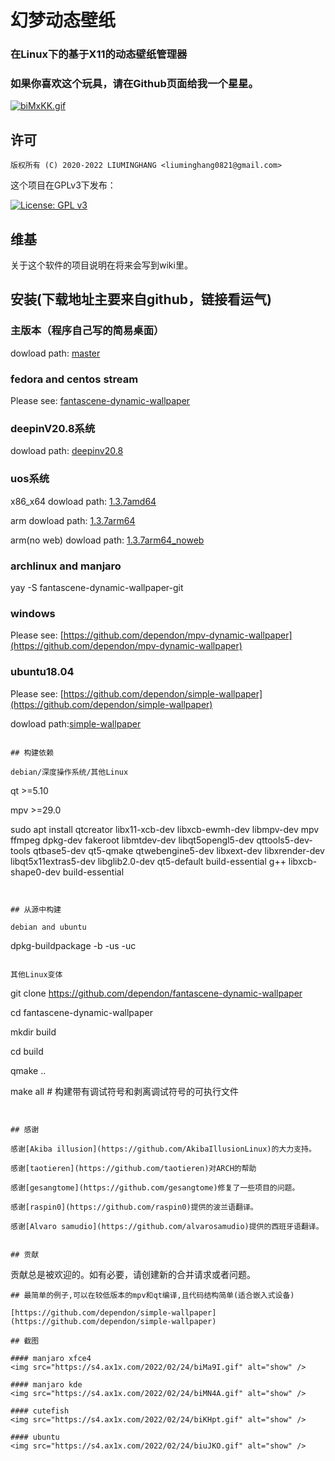 # 幻梦动态壁纸

### 在Linux下的基于X11的动态壁纸管理器

### 如果你喜欢这个玩具，请在Github页面给我一个星星。

[![biMxKK.gif](https://s4.ax1x.com/2022/02/24/biMxKK.gif)](https://imgtu.com/i/biMxKK)


## 许可
```
版权所有 (C) 2020-2022 LIUMINGHANG <liuminghang0821@gmail.com>
```

这个项目在GPLv3下发布：

[![License: GPL v3](https://img.shields.io/badge/License-GPLv3-blue.svg)](https://raw.github.com/dependon/fantascene-dynamic-wallpaper/master/LICENSE)


## 维基

关于这个软件的项目说明在将来会写到wiki里。


## 安装(下载地址主要来自github，链接看运气)

### 主版本（程序自己写的简易桌面）

dowload path: [master](https://github.com/dependon/fantascene-dynamic-wallpaper/releases/download/1.3.7/fantascene-dynamic-wallpaper_master_1.4.1_amd64.deb)

### fedora and centos stream

Please see: [fantascene-dynamic-wallpaper](https://linux-opensource.cn/git-web/opensource/fantascene-dynamic-wallpaper)

### deepinV20.8系统

dowload path: [deepinv20.8](https://github.com/dependon/fantascene-dynamic-wallpaper/releases/download/1.3.7/fantascene-dynamic-wallpaper_1.4.0_deepinV20.8_amd64.deb)

### uos系统

x86_x64 dowload path: [1.3.7amd64](https://github.com/dependon/fantascene-dynamic-wallpaper/releases/download/1.3.7/fantascene-dynamic-wallpaper-uos_1.3.7_amd64.deb)

arm dowload path: [1.3.7arm64](https://github.com/dependon/fantascene-dynamic-wallpaper/releases/download/1.3.7/com.github.fantacy_1.3.7_arm64.uos_normal.deb)

arm(no web) dowload path: [1.3.7arm64_noweb](https://github.com/dependon/fantascene-dynamic-wallpaper/releases/download/1.3.7/com.github.fantacy_1.3.7_arm64.uos_noweb.deb)

### archlinux and manjaro

yay -S fantascene-dynamic-wallpaper-git

### windows 

Please see: [https://github.com/dependon/mpv-dynamic-wallpaper](https://github.com/dependon/mpv-dynamic-wallpaper)

### ubuntu18.04

Please see: [https://github.com/dependon/simple-wallpaper](https://github.com/dependon/simple-wallpaper)

dowload path:[simple-wallpaper](https://github.com/dependon/fantascene-dynamic-wallpaper/releases/download/1.3.7/simple-wallpaper_1.0.0_amd64_ubuntu18.04.deb)
```

## 构建依赖

debian/深度操作系统/其他Linux

```
qt >=5.10

mpv >=29.0

sudo apt install qtcreator libx11-xcb-dev libxcb-ewmh-dev libmpv-dev mpv ffmpeg dpkg-dev fakeroot libmtdev-dev libqt5opengl5-dev qttools5-dev-tools qtbase5-dev qt5-qmake qtwebengine5-dev libxext-dev libxrender-dev libqt5x11extras5-dev libglib2.0-dev qt5-default build-essential g++ libxcb-shape0-dev build-essential
```


## 从源中构建

debian and ubuntu
```
dpkg-buildpackage -b -us -uc
```

其他Linux变体
```
git clone https://github.com/dependon/fantascene-dynamic-wallpaper

cd fantascene-dynamic-wallpaper

mkdir build

cd build

qmake ..

make all # 构建带有调试符号和剥离调试符号的可执行文件
```


## 感谢

感谢[Akiba illusion](https://github.com/AkibaIllusionLinux)的大力支持。

感谢[taotieren](https://github.com/taotieren)对ARCH的帮助

感谢[gesangtome](https://github.com/gesangtome)修复了一些项目的问题。

感谢[raspin0](https://github.com/raspin0)提供的波兰语翻译。

感谢[Alvaro samudio](https://github.com/alvarosamudio)提供的西班牙语翻译。


## 贡献
```
贡献总是被欢迎的。如有必要，请创建新的合并请求或者问题。
```
## 最简单的例子,可以在较低版本的mpv和qt编译,且代码结构简单(适合嵌入式设备)

[https://github.com/dependon/simple-wallpaper](https://github.com/dependon/simple-wallpaper)

## 截图

#### manjaro xfce4
<img src="https://s4.ax1x.com/2022/02/24/biMa9I.gif" alt="show" />

#### manjaro kde
<img src="https://s4.ax1x.com/2022/02/24/biMN4A.gif" alt="show" />

#### cutefish
<img src="https://s4.ax1x.com/2022/02/24/biKHpt.gif" alt="show" />

#### ubuntu
<img src="https://s4.ax1x.com/2022/02/24/biuJKO.gif" alt="show" />
